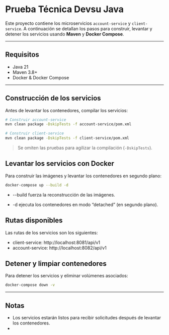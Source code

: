 # Prueba Técnica Devsu Java

Este proyecto contiene los microservicios `account-service` y `client-service`. A continuación se detallan los pasos para construir, levantar y detener los servicios usando **Maven** y **Docker Compose**.

---

## Requisitos

- Java 21  
- Maven 3.8+  
- Docker & Docker Compose  

---

## Construcción de los servicios

Antes de levantar los contenedores, compilar los servicios:

```bash
# Construir account-service
mvn clean package -DskipTests -f account-service/pom.xml

# Construir client-service
mvn clean package -DskipTests -f client-service/pom.xml
```

> Se omiten las pruebas para agilizar la compilación (`-DskipTests`).

## Levantar los servicios con Docker

Para construir las imágenes y levantar los contenedores en segundo plano:

```bash
docker-compose up --build -d
```

* --build fuerza la reconstrucción de las imágenes.

* -d ejecuta los contenedores en modo “detached” (en segundo plano).

## Rutas disponibles

Las rutas de los servicios son los siguientes:

* client-service: http://localhost:8081/api/v1
* account-service: http://localhost:8082/api/v1


## Detener y limpiar contenedores

Para detener los servicios y eliminar volúmenes asociados:

```bash
docker-compose down -v
```

---

## Notas

* Los servicios estarán listos para recibir solicitudes después de levantar los contenedores.
* 
